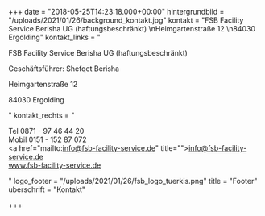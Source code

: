 +++
date = "2018-05-25T14:23:18.000+00:00"
hintergrundbild = "/uploads/2021/01/26/background_kontakt.jpg"
kontakt = "FSB Facility Service Berisha UG (haftungsbeschränkt)  \nHeimgartenstraße 12  \n84030 Ergolding"
kontakt_links = "<p>FSB Facility Service Berisha UG (haftungsbeschränkt)</p><p>Geschäftsführer: Shefqet Berisha</p><p>Heimgartenstraße 12</p><p>84030 Ergolding</p>"
kontakt_rechts = "<p>Tel 0871 - 97 46 44 20<br>Mobil 0151 - 152 87 072<br><a href=\"mailto:info@fsb-facility-service.de\" title=\"\">info@fsb-facility-service.de</a><br>www.fsb-facility-service.de</p>"
logo_footer = "/uploads/2021/01/26/fsb_logo_tuerkis.png"
title = "Footer"
uberschrift = "Kontakt"

+++
